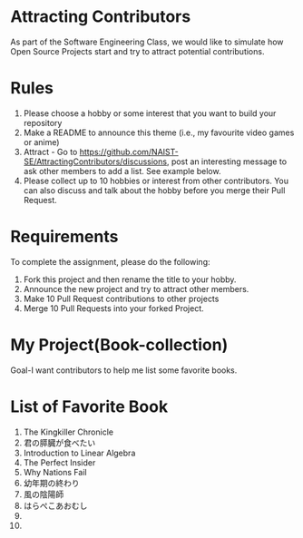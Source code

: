 # Attracting Contributors
As part of the Software Engineering Class, we would like to simulate how Open Source Projects start and try to attract potential contributions.

# Rules

1. Please choose a hobby or some interest that you want to build your repository
2. Make a README to announce this theme (i.e., my favourite video games or anime)
3. Attract - Go to https://github.com/NAIST-SE/AttractingContributors/discussions, post an interesting message to ask other members to add a list. See example below.
4. Please collect up to 10 hobbies or interest from other contributors. You can also discuss and talk about the hobby before you merge their Pull Request.

# Requirements
To complete the assignment, please do the following:
1. Fork this project and then rename the title to your hobby. 
2. Announce the new project and try to attract other members.
3. Make 10 Pull Request contributions to other projects
4. Merge 10 Pull Requests into your forked Project.

# My Project(Book-collection)
Goal-I want contributors to help me list some favorite books.

# List of Favorite Book
1. The Kingkiller Chronicle
2. 君の膵臓が食べたい
3. Introduction to Linear Algebra
4. The Perfect Insider
5. Why Nations Fail
6. 幼年期の終わり
7. 風の陰陽師
8. はらぺこあおむし
9.
10.
